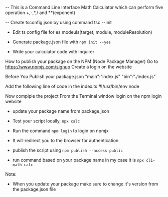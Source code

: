 -- This is a Command Line Interface Math Calculator which can perform five operation +,-,*,/ and **(exponent)

-- Create tsconfig.json by using command tsc --init

- Edit ts config file for es modeuls(target, module, moduleResolution)

- Generate package.json file with `npm init --yes`

- Write your calculator code with inquirer

How to publish your package on the NPM (Node Package Manager)
Go to https://www.npmjs.com/signup
Create a login on the website

Before You Publish your package.json
"main":"index.js"
"bin":"./index.js"

Add the following line  of code in the index.ts
#!/usr/bin/env node

Now compiple the project
From the Terminal window login on the npm login website

- update your package name from package.json 

- Test your script locally, `npx calc`

- Run the command `npm login` to login on npmjx
- It will redirect you to the browser for authentication

- publish the script using `npm publish --access public`

- run command based on your package name in my case it is `npx cli-math-calc`

Note:
- When you update your package make sure to change it's version from the package.json file